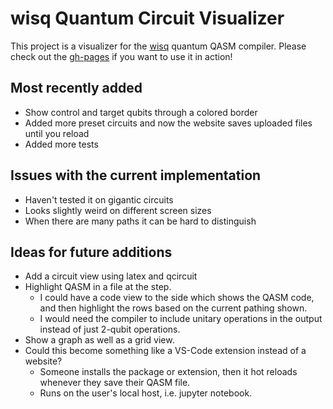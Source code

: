 # wisq Quantum Circuit Visualizer

This project is a visualizer for the [wisq](https://github.com/qqq-wisc/wisq/tree/main?tab=readme-ov-file) quantum QASM compiler. Please check out the [gh-pages](https://qqq-wisc.github.io/wisq-visualizer/) if you want to use it in action!

## Most recently added

- Show control and target qubits through a colored border
- Added more preset circuits and now the website saves uploaded files until you reload
- Added more tests

## Issues with the current implementation

- Haven't tested it on gigantic circuits
- Looks slightly weird on different screen sizes
- When there are many paths it can be hard to distinguish

## Ideas for future additions

- Add a circuit view using latex and qcircuit
- Highlight QASM in a file at the step.
  - I could have a code view to the side which shows the QASM code, and then highlight the rows based on the current pathing shown.
  - I would need the compiler to include unitary operations in the output instead of just 2-qubit operations.
- Show a graph as well as a grid view.
- Could this become something like a VS-Code extension instead of a website?
  - Someone installs the package or extension, then it hot reloads whenever they save their QASM file.
  - Runs on the user's local host, i.e. jupyter notebook.
